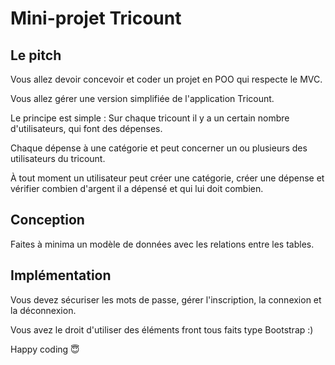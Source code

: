 # Mini-projet Tricount

## Le pitch

Vous allez devoir concevoir et coder un projet en POO qui respecte le MVC.

Vous allez gérer une version simplifiée de l'application Tricount.

Le principe est simple : Sur chaque tricount il y a un certain nombre d'utilisateurs, qui font des dépenses.

Chaque dépense à une catégorie et peut concerner un ou plusieurs des utilisateurs du tricount.

À tout moment un utilisateur peut créer une catégorie, créer une dépense et vérifier combien d'argent il a dépensé et qui lui doit combien.


## Conception

Faites à minima un modèle de données avec les relations entre les tables.


## Implémentation

Vous devez sécuriser les mots de passe, gérer l'inscription, la connexion et la déconnexion.

Vous avez le droit d'utiliser des éléments front tous faits type Bootstrap :)


Happy coding 😇